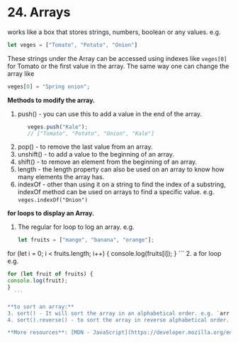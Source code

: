 # 24. Arrays
works like a box that stores strings, numbers, boolean or any values. 
e.g. 
```js
let veges = ["Tomato", "Potato", "Onion"]
```
These strings under the Array can be accessed using indexes like `veges[0]` for Tomato or the first value in the array. The same way one can change the array like 
```js
veges[0] = "Spring onion";
```

**Methods to modify the array.**
1. push() - you can use this to add a value in the end of the array.
   ```js
      veges.push("Kale");
      // ["Tomato", "Potato", "Onion", "Kale"]
    ```
2. pop() - to remove the last value from an array. 
3. unshift() - to add a value to the beginning of an array. 
4. shift() - to remove an element from the beginning of an array. 
5. length - the length property can also be used on an array to know how many elements the array has. 
6. indexOf - other than using it on a string to find the index of a substring, indexOf method can be used on arrays to find a specific value. e.g. `veges.indexOf("Onion")`

  **for loops to display an Array.**
1. The regular for loop to log an array. e.g.
   ```js
   let fruits = ["mango", "banana", "orange"];
for (let i = 0; i < fruits.length; i++) {
  console.log(fruits[i]);
}
     ```
2. a for loop e.g.
   ```js
   for (let fruit of fruits) {
  console.log(fruit);
} 
     ```

 **to sort an array:**
3. sort() - It will sort the array in an alphabetical order. e.g. `arr.sort()`
4. sort().reverse() - to sort the array in reverse alphabetical order. e.g. `arr.sort().reverse()`

**More resources**: [MDN - JavaScript](https://developer.mozilla.org/en-US/docs/Web/JavaScript)